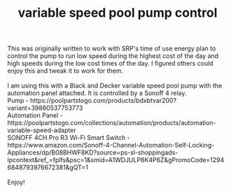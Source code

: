 <header>

<!--
  <<< Author notes: Course header >>>
  Include a 1280×640 image, course title in sentence case, and a concise description in emphasis.
  In your repository settings: enable template repository, add your 1280×640 social image, auto delete head branches.
  Add your open source license, GitHub uses MIT license.
-->

# variable speed pool pump control

</header>
This was originally written to work with SRP's time of use energy plan to control the pump to run low speed during the highest cost of the day and high speeds during the low cost times of the day. I figured others could enjoy this and tweak it to work for them.
<br>
<br>
I am using this with a Black and Decker variable speed pool pump with the automation panel attached. It is controlled by a Sonoff 4 relay.
<br>
Pump - https://poolpartstogo.com/products/bdxbtvar200?variant=39860537753773
<br>
Automation Panel - https://poolpartstogo.com/collections/automation/products/automation-variable-speed-adapter
<br>
SONOFF 4CH Pro R3 Wi-Fi Smart Switch - https://www.amazon.com/Sonoff-4-Channel-Automation-Self-Locking-Appliances/dp/B08BHWF8KD?source=ps-sl-shoppingads-lpcontext&ref_=fplfs&psc=1&smid=A1WDJULP8K4P6Z&gPromoCode=12946848793976672381&gQT=1
<br>
<br>
Enjoy!

<footer>



</footer>
